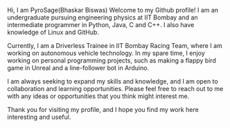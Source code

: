 Hi, I am PyroSage(Bhaskar Biswas)
Welcome to my Github profile! I am an undergraduate pursuing engineering physics at IIT Bombay and an intermediate programmer in Python, Java, C and C++. I also have knowledge of Linux and GitHub.

Currently, I am a Driverless Trainee in IIT Bombay Racing Team, where I am working on autonomous vehicle technology. In my spare time, I enjoy working on personal programming projects, such as making a flappy bird game in Unreal and a line-follower bot in Arduino.

I am always seeking to expand my skills and knowledge, and I am open to collaboration and learning opportunities. Please feel free to reach out to me with any ideas or opportunities that you think might interest me.

Thank you for visiting my profile, and I hope you find my work here interesting and useful.
